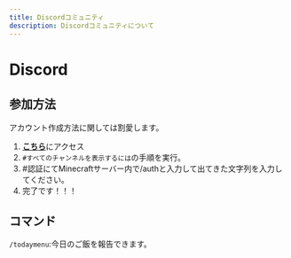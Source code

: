 ```yaml
---
title: Discordコミュニティ
description: Discordコミュニティについて
---
```

# Discord
## 参加方法
アカウント作成方法に関しては割愛します。
1. [**こちら**](https://discord.gg/dSZkk4D)にアクセス
2. `#すべてのチャンネルを表示するには`の手順を実行。
3. #認証にてMinecraftサーバー内で/authと入力して出てきた文字列を入力してください。
4. 完了です！！！
## コマンド
`/todaymenu`:今日のご飯を報告できます。
